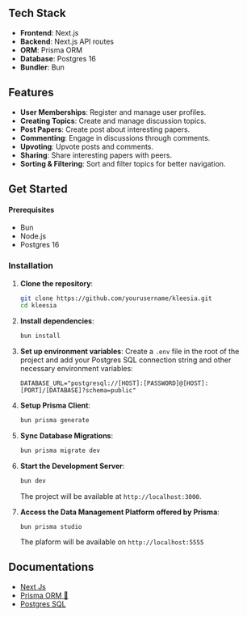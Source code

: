 ## Tech Stack

- **Frontend**: Next.js
- **Backend**: Next.js API routes
- **ORM**: Prisma ORM
- **Database**: Postgres 16
- **Bundler**: Bun

## Features

- **User Memberships**: Register and manage user profiles.
- **Creating Topics**: Create and manage discussion topics.
- **Post Papers**: Create post about interesting papers.
- **Commenting**: Engage in discussions through comments.
- **Upvoting**: Upvote posts and comments.
- **Sharing**: Share interesting papers with peers.
- **Sorting & Filtering**: Sort and filter topics for better navigation.

## Get Started

#### Prerequisites

- Bun
- Node.js
- Postgres 16

### Installation

1. **Clone the repository**:

   ```bash
   git clone https://github.com/yourusername/kleesia.git
   cd kleesia
   ```

2. **Install dependencies**:

   ```bash
   bun install
   ```

3. **Set up environment variables**:
   Create a `.env` file in the root of the project and add your Postgres SQL connection string and other necessary environment variables:

   ```plaintext
   DATABASE_URL="postgresql://[HOST]:[PASSWORD]@[HOST]:[PORT]/[DATABASE]?schema=public"
   ```

4. **Setup Prisma Client**:

   ```bash
   bun prisma generate
   ```

5. **Sync Database Migrations**:

   ```bash
   bun prisma migrate dev
   ```

6. **Start the Development Server**:

   ```bash
   bun dev
   ```

   The project will be available at `http://localhost:3000`.

7. **Access the Data Management Platform offered by Prisma**:
   ```
   bun prisma studio
   ```
   The plaform will be available on `http://localhost:5555`

## Documentations

- [Next Js](https://nextjs.org/docs)
- [Prisma ORM 🚀](https://www.prisma.io/docs)
- [Postgres SQL](https://www.postgresql.org/docs/current/tutorial-install.html)
